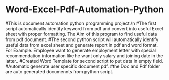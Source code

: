 # Word-Excel-Pdf-Automation-Python

#This is document automation python programming project.\n
#The first script automatically identify keyword from pdf and convert into useful Excel sheet with proper formatting. The Aim of this program to find useful data from pdf document. 
#The second python script will automatically identify useful data from excel sheet and generate report in pdf and word format. For Example. Employee want to generate employment letter with special recommendation information like he want only salary and joining date in the latter.. 
#Created Word Template for second script to put data in empty field.
#Automatic generate user specific document pdf.
#the Doc and Pdf folder are auto generated documennts from python script. 

